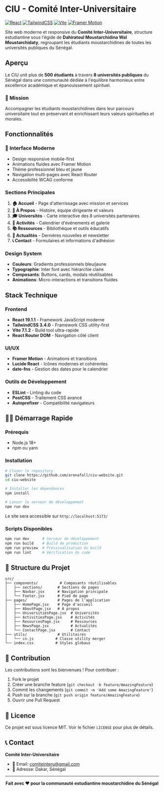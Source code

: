 #  CIU - Comité Inter-Universitaire

[![React](https://img.shields.io/badge/React-19.1.1-blue.svg)](https://reactjs.org/)
[![TailwindCSS](https://img.shields.io/badge/TailwindCSS-3.4.0-38B2AC.svg)](https://tailwindcss.com/)
[![Vite](https://img.shields.io/badge/Vite-7.1.2-646CFF.svg)](https://vitejs.dev/)
[![Framer Motion](https://img.shields.io/badge/Framer%20Motion-12.23.12-FF0055.svg)](https://www.framer.com/motion/)

Site web moderne et responsive du **Comité Inter-Universitaire**, structure estudiantine sous l'égide de **Dahiratoul Moustarchidina Wal Moustarchidaty**, regroupant les étudiants moustarchidines de toutes les universités publiques du Sénégal.

##  Aperçu

Le CIU unit plus de **500 étudiants** à travers **8 universités publiques** du Sénégal dans une communauté dédiée à l'équilibre harmonieux entre excellence académique et épanouissement spirituel.

### 🎯 Mission
Accompagner les étudiants moustarchidines dans leur parcours universitaire tout en préservant et enrichissant leurs valeurs spirituelles et morales.

##  Fonctionnalités

### 📱 **Interface Moderne**
-  Design responsive mobile-first
-  Animations fluides avec Framer Motion
-  Thème professionnel bleu et jaune
-  Navigation multi-pages avec React Router
-  Accessibilité WCAG conforme

###  **Sections Principales**
1. **🏠 Accueil** - Page d'atterrissage avec mission et services
2. **👥 À Propos** - Histoire, équipe dirigeante et valeurs
3. **🎓 Universités** - Carte interactive des 8 universités partenaires
4. **📅 Activités** - Calendrier d'événements et galerie
5. **📚 Ressources** - Bibliothèque et outils éducatifs
6. **📰 Actualités** - Dernières nouvelles et newsletter
7. **📞 Contact** - Formulaires et informations d'adhésion

###  **Design System**
- **Couleurs**: Gradients professionnels bleu/jaune
- **Typographie**: Inter font avec hiérarchie claire
- **Composants**: Buttons, cards, modals réutilisables
- **Animations**: Micro-interactions et transitions fluides

##  Stack Technique

### **Frontend**
- **React 19.1.1** - Framework JavaScript moderne
- **TailwindCSS 3.4.0** - Framework CSS utility-first
- **Vite 7.1.2** - Build tool ultra-rapide
- **React Router DOM** - Navigation côté client

### **UI/UX**
- **Framer Motion** - Animations et transitions
- **Lucide React** - Icônes modernes et cohérentes
- **date-fns** - Gestion des dates pour le calendrier

### **Outils de Développement**
- **ESLint** - Linting du code
- **PostCSS** - Traitement CSS avancé
- **Autoprefixer** - Compatibilité navigateurs

## 🏃‍♂ Démarrage Rapide

### Prérequis
- Node.js 18+ 
- npm ou yarn

### Installation

```bash
# Cloner le repository
git clone https://github.com/aronafall/ciu-website.git
cd ciu-website

# Installer les dépendances
npm install

# Lancer le serveur de développement
npm run dev
```

Le site sera accessible sur `http://localhost:5173/`

### Scripts Disponibles

```bash
npm run dev      # Serveur de développement
npm run build    # Build de production
npm run preview  # Prévisualisation du build
npm run lint     # Vérification du code
```

## 📁 Structure du Projet

```
src/
├── components/          # Composants réutilisables
│   ├── sections/       # Sections de pages
│   ├── Navbar.jsx      # Navigation principale
│   └── Footer.jsx      # Pied de page
├── pages/              # Pages de l'application
│   ├── HomePage.jsx    # Page d'accueil
│   ├── AboutPage.jsx   # À propos
│   ├── UniversitiesPage.jsx  # Universités
│   ├── ActivitiesPage.jsx    # Activités
│   ├── ResourcesPage.jsx     # Ressources
│   ├── NewsPage.jsx          # Actualités
│   └── ContactPage.jsx       # Contact
├── utils/              # Utilitaires
│   └── cn.js          # Classe utility merger
└── index.css          # Styles globaux
```


## 🤝 Contribution

Les contributions sont les bienvenues ! Pour contribuer :

1. Fork le projet
2. Créer une branche feature (`git checkout -b feature/AmazingFeature`)
3. Commit les changements (`git commit -m 'Add some AmazingFeature'`)
4. Push sur la branche (`git push origin feature/AmazingFeature`)
5. Ouvrir une Pull Request

## 📄 Licence

Ce projet est sous licence MIT. Voir le fichier `LICENSE` pour plus de détails.

## 📞 Contact

**Comité Inter-Universitaire**
- 📧 Email: comiteinteru@gmail.com
- 📍 Adresse: Dakar, Sénégal


---

<div align="center">

**Fait avec ❤️ pour la communauté estudiantine moustarchidine du Sénégal**

</div>
